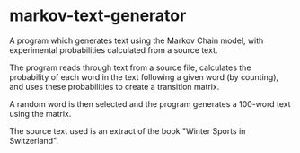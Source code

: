 # markov-text-generator
A program which generates text using the Markov Chain model, with experimental probabilities calculated from a source text.

The program reads through text from a source file, calculates the probability of each word in the text following a given word (by counting), and uses these probabilities to create a transition matrix.

A random word is then selected and the program generates a 100-word text using the matrix.

The source text used is an extract of the book "Winter Sports in Switzerland".
